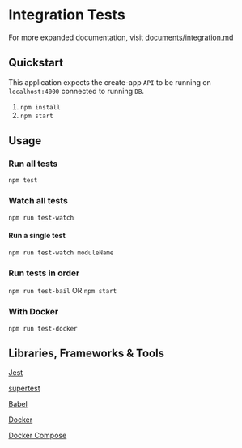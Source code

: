 # Integration Tests

For more expanded documentation, visit [documents/integration.md](https://github.com/escobard/create-app/blob/master/documentation/integration.md)

## Quickstart

This application expects the create-app `API` to be running on `localhost:4000` connected to running `DB`.

1. `npm install`
2. `npm start`

## Usage

### Run all tests

`npm test`

### Watch all tests

`npm run test-watch`

#### Run a single test

`npm run test-watch moduleName`

### Run tests in order

`npm run test-bail` OR `npm start`

### With Docker

`npm run test-docker`

## Libraries, Frameworks & Tools

[Jest](https://jestjs.io/)

[supertest](https://github.com/visionmedia/supertest)

[Babel](https://babeljs.io/docs/en/babel-preset-env)

[Docker](https://www.docker.com/)

[Docker Compose](https://docs.docker.com/compose/)

